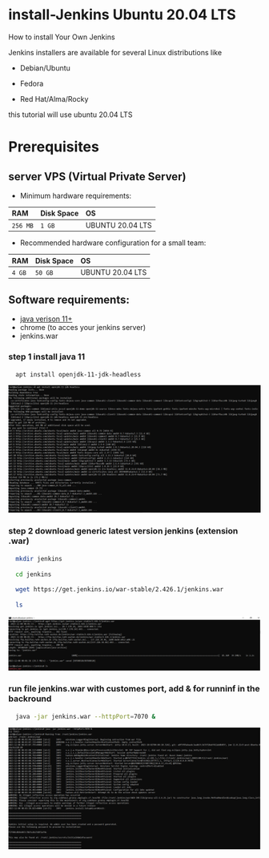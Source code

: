 # install-Jenkins Ubuntu 20.04 LTS
How to install Your Own Jenkins

Jenkins installers are available for several Linux distributions like 

- Debian/Ubuntu

- Fedora

- Red Hat/Alma/Rocky

this tutorial will use ubuntu 20.04 LTS

# Prerequisites
## server VPS (Virtual Private Server)

- Minimum hardware requirements:

| RAM | Disk Space    | OS              |
| :-------- | :------- | :------------------------- |
| `256 MB` | `1 GB` | UBUNTU 20.04 LTS |


- Recommended hardware configuration for a small team:

| RAM | Disk Space    | OS              |
| :-------- | :------- | :------------------------- |
| `4 GB` | `50 GB` | UBUNTU 20.04 LTS |

## Software requirements:
 
- [java verison 11+](https://www.jenkins.io/doc/book/platform-information/support-policy-java/)</br>
- chrome (to acces your jenkins server)
- jenkins.war

### step 1 install java 11
```bash
  apt install openjdk-11-jdk-headless
```
![Alt text](image.png)

### step 2 download generic latest version jenkins (extension .war)
```bash
  mkdir jenkins
```
```bash
  cd jenkins
```
```bash
  wget https://get.jenkins.io/war-stable/2.426.1/jenkins.war
```
```bash
  ls
```
![Alt text](image-1.png)

### run file jenkins.war with customes port, add & for runninf in the backround 
```bash
  java -jar jenkins.war --httpPort=7070 &
```
![Alt text](image-2.png)





